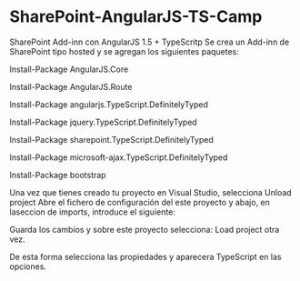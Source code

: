 # SharePoint-AngularJS-TS-Camp
SharePoint Add-inn con AngularJS 1.5 + TypeScritp
Se crea un Add-inn de SharePoint tipo hosted y se agregan los siguientes paquetes:

Install-Package AngularJS.Core

Install-Package AngularJS.Route

Install-Package angularjs.TypeScript.DefinitelyTyped

Install-Package jquery.TypeScript.DefinitelyTyped

Install-Package sharepoint.TypeScript.DefinitelyTyped

Install-Package microsoft-ajax.TypeScript.DefinitelyTyped

Install-Package bootstrap


Una vez que tienes creado tu proyecto en Visual Studio, selecciona Unload project
Abre el fichero de configuración del este proyecto 
y abajo, en laseccion de imports, introduce el siguiente:

<Import Project="$(MSBuildExtensionsPath32)\Microsoft\VisualStudio\v$(VisualStudioVersion)\TypeScript\Microsoft.TypeScript.targets" />

Guarda los cambios y sobre este proyecto selecciona: Load project otra vez.

De esta forma selecciona las propiedades y aparecera TypeScript en las opciones.


